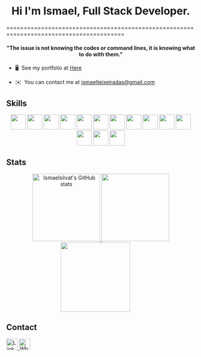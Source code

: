   <h1 align="center">Hi I'm Ismael, Full Stack Developer.</h1>
========================================================================================
  <h4 align="center">
  ⁠"The issue is not knowing the codes or command lines, it is knowing what to do with them." </h4>
  
* 🖥️  See my portfolio at [Here](https://portfolioismael.netlify.app/)

* ✉️  You can contact me at [ismaelteixeiradas@gmail.com](mailto:ismaelteixeiradas@gmail.com)

## Skills

  <div align="center">
    <img height=40 width=40  src="https://cdn.jsdelivr.net/gh/devicons/devicon/icons/javascript/javascript-original.svg" />
    <img height=40 width=40  src="https://upload.wikimedia.org/wikipedia/commons/d/d9/Node.js_logo.svg" />
    <img height=40 width=40  src="https://cdn.jsdelivr.net/gh/devicons/devicon/icons/jquery/jquery-original.svg" />
    <img height=40 width=40  src="https://cdn.jsdelivr.net/gh/devicons/devicon/icons/typescript/typescript-original.svg" />
    <img height=40 width=40  src="https://cdn.jsdelivr.net/gh/devicons/devicon/icons/python/python-original.svg" />
    <img height=40 width=40  src="https://cdn.jsdelivr.net/gh/devicons/devicon/icons/java/java-original.svg" /> 
    <img height=40 width=40  src="https://cdn.jsdelivr.net/gh/devicons/devicon/icons/cplusplus/cplusplus-original.svg" />
    <img height=40 width=40  src="https://cdn.jsdelivr.net/gh/devicons/devicon/icons/mysql/mysql-original.svg" />
    <img height=40 width=40  src="https://cdn.jsdelivr.net/gh/devicons/devicon/icons/postgresql/postgresql-original.svg" />
    <img height=40 width=40  src="https://cdn.jsdelivr.net/gh/devicons/devicon/icons/mongodb/mongodb-original.svg" />  
    <img height=40 width=40  src="https://cdn.jsdelivr.net/gh/devicons/devicon/icons/docker/docker-original.svg" />
    <img height=40 width=40  src="https://cdn.jsdelivr.net/gh/devicons/devicon/icons/react/react-original.svg" />
    <img height=40 width=40  src="https://cdn.jsdelivr.net/gh/devicons/devicon/icons/bootstrap/bootstrap-original.svg" />
    <img height=40 width=40  src="https://cdn.jsdelivr.net/gh/devicons/devicon/icons/tailwindcss/tailwindcss-plain.svg" />
          
  </div>

## Stats

<div align="center">
    <a href="http://www.github.com/ismaelsilvat">
    <img height="180rem" src="https://github-readme-stats.vercel.app/api?username=ismaelsilvat&show_icons=true&hide=&count_private=true&title_color=6366f1&text_color=ffffff&icon_color=14b8a6&bg_color=101010&hide_border=true&show_icons=true" alt="Ismaelsilvat's GitHub stats" />
    </a>
    <img height="180rem" src="https://github-readme-stats.vercel.app/api/top-langs/?username=ismaelsilvat&hide=html,&title_color=6366f1&text_color=ffffff&icon_color=14b8a6&bg_color=111111&hide_border=true&layout=compact&show_icons=true" />
    <a href="http://www.github.com/ismaelsilvat">
      <img style="margin-right: 30px;" height="185rem" src="https://github-readme-streak-stats.herokuapp.com/?user=ismaelsilvat&stroke=f9f9f9&background=111111&ring=6366f1&fire=6366f1&currStreakNum=ffffff&currStreakLabel=6366f1&sideNums=ffffff&sideLabels=ffffff&dates=ffffff&hide_border=true" />
      </a>
</div>

## Contact
  <a href="https://www.linkedin.com/in/ismael-teixeira-da-silva/">
    <img height="30rem" alt="Linkedin" src="https://img.shields.io/badge/linkedin-%231DA1F2.svg?&style=for-the-badge&logo=linkedin&logoColor=black"/>
  </a>
  <a href="https://api.whatsapp.com/send?1=pt_BR&phone=55048991891499">
    <img height="30rem" alt="Whatsapp" src="https://img.shields.io/badge/whatsapp-%2CB742.svg?&style=for-the-badge&logo=whatsapp&logoColor=black"/>
  </a>
